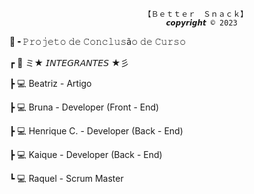 								  【﻿Ｂｅｔｔｅｒ　Ｓｎａｃｋ】
								       𝙘𝙤𝙥𝙮𝙧𝙞𝙜𝙝𝙩 © 2023
									
📂╺ 𝙿𝚛𝚘𝚓𝚎𝚝𝚘 𝚍𝚎 𝙲𝚘𝚗𝚌𝚕𝚞𝚜ã𝚘 𝚍𝚎 𝙲𝚞𝚛𝚜𝚘

┏ 📄 ミ★ 𝘐𝘕𝘛𝘌𝘎𝘙𝘈𝘕𝘛𝘌𝘚 ★彡

┣ 💻 Beatriz - Artigo

┣ 💻 Bruna - Developer (Front - End)

┣ 💻 Henrique C. - Developer (Back - End)

┣ 💻 Kaique - Developer (Back - End)

┗ 💻 Raquel - Scrum Master
